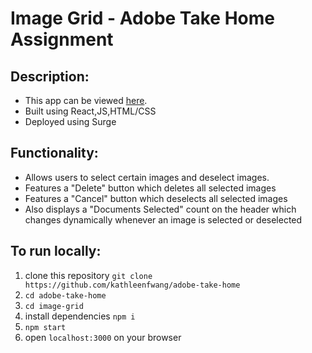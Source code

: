 # Image Grid - Adobe Take Home Assignment 

## Description:
- This app can be viewed [here](http://kathleenwang-adobe-image-grid.surge.sh/). 
- Built using React,JS,HTML/CSS
- Deployed using Surge 

## Functionality:
  - Allows users to select certain images and deselect images. 
  - Features a "Delete" button which deletes all selected images
  - Features a "Cancel" button which deselects all selected images
  - Also displays a "Documents Selected" count on the header which changes dynamically whenever an image is selected or deselected

## To run locally: 
1. clone this repository `git clone https://github.com/kathleenfwang/adobe-take-home` 
2. `cd adobe-take-home`
3. `cd image-grid`
2. install dependencies `npm i` 
3. `npm start`
4. open `localhost:3000` on your browser 

 
